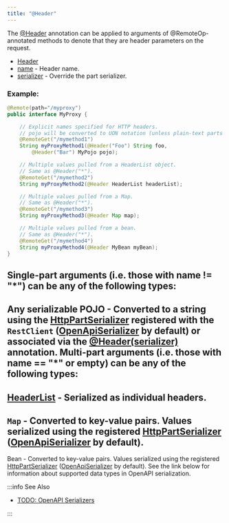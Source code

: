 ```yaml
---
title: "@Header"
---
```


The [@Header](../apidocs/org/apache/juneau/http/annotation/Header.html) annotation can be applied to arguments of @RemoteOp-annotated methods
to denote that they are header parameters on the request.
- [Header](../apidocs/org/apache/juneau/http/annotation/Header.html)
- [name](../apidocs/org/apache/juneau/http/annotation/Header.html#name()) - Header name.
- [serializer](../apidocs/org/apache/juneau/http/annotation/Header.html#serializer()) - Override the part serializer.

### Example:


```java
@Remote(path="/myproxy")
public interface MyProxy {

    // Explicit names specified for HTTP headers.
    // pojo will be converted to UON notation (unless plain-text parts enabled).
    @RemoteGet("/mymethod1")
    String myProxyMethod1(@Header("Foo") String foo,
        @Header("Bar") MyPojo pojo);

    // Multiple values pulled from a HeaderList object.
    // Same as @Header("*").
    @RemoteGet("/mymethod2")
    String myProxyMethod2(@Header HeaderList headerList);

    // Multiple values pulled from a Map.
    // Same as @Header("*").
    @RemoteGet("/mymethod3")
    String myProxyMethod3(@Header Map map);

    // Multiple values pulled from a bean.
    // Same as @Header("*").
    @RemoteGet("/mymethod4")
    String myProxyMethod4(@Header MyBean myBean);
}
```


Single-part arguments (i.e. those with name != "*") can be any of the following types:
-
Any serializable POJO - Converted to a string using the [HttpPartSerializer](../apidocs/org/apache/juneau/httppart/HttpPartSerializer.html) registered with the
`RestClient` ([OpenApiSerializer](../apidocs/org/apache/juneau/oapi/OpenApiSerializer.html) by default) or associated via the [@Header(serializer)](../apidocs/org/apache/juneau/http/annotation/Header.html#serializer()) annotation.
Multi-part arguments (i.e. those with name == "*" or empty) can be any of the following types:
-
[HeaderList](../apidocs/org/apache/juneau/http/header/HeaderList.html) - Serialized as individual headers.
-
`Map` - Converted to key-value pairs.
Values serialized using the registered [HttpPartSerializer](../apidocs/org/apache/juneau/httppart/HttpPartSerializer.html) ([OpenApiSerializer](../apidocs/org/apache/juneau/oapi/OpenApiSerializer.html) by default).
-
Bean - Converted to key-value pairs.
Values serialized using the registered [HttpPartSerializer](../apidocs/org/apache/juneau/httppart/HttpPartSerializer.html) ([OpenApiSerializer](../apidocs/org/apache/juneau/oapi/OpenApiSerializer.html) by default).
See the link below for information about supported data types in OpenAPI serialization.

:::info See Also
- [TODO: OpenAPI Serializers](TODO.md)

:::
